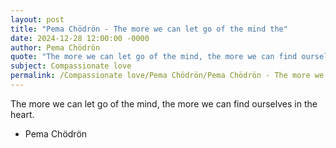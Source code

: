 ```yaml
---
layout: post
title: "Pema Chödrön - The more we can let go of the mind the"
date: 2024-12-28 12:00:00 -0000
author: Pema Chödrön
quote: "The more we can let go of the mind, the more we can find ourselves in the heart."
subject: Compassionate love
permalink: /Compassionate love/Pema Chödrön/Pema Chödrön - The more we can let go of the mind the
---
```


The more we can let go of the mind, the more we can find ourselves in the heart.

- Pema Chödrön
